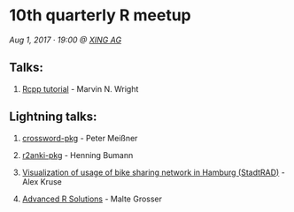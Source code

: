 # 10th quarterly R meetup

*Aug 1, 2017 · 19:00 @ [XING AG](http://xing.com)*

## Talks:

1. [Rcpp tutorial](https://github.com/mnwright/Rcpp-tutorial) - Marvin N. Wright

## Lightning talks:

1. [crossword-pkg](https://github.com/petermeissner/crossword) - Peter Meißner

2. [r2anki-pkg](https://github.com/henningsway/r2anki) - Henning Bumann 

3. [Visualization of usage of bike sharing network in Hamburg (StadtRAD)](https://github.com/kruse-alex/bike_sharing) - Alex Kruse 

4. [Advanced R Solutions](AdvancedRSolutions_LightningTalk_UseR2017.pdf) - Malte Grosser


